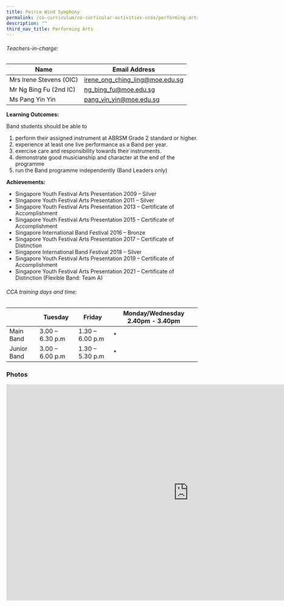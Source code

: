 ```yaml
---
title: Peirce Wind Symphony
permalink: /co-curriculum/co-curricular-activities-ccas/performing-arts-peirce-wind-symphony/
description: ""
third_nav_title: Performing Arts
---
```

###### Teachers-in-charge:

| Name | Email Address |
| --- | --- |
| Mrs Irene Stevens (OIC) | [irene_ong_ching_ling@moe.edu.sg](mailto:irene_ong_ching_ling@moe.edu.sg) |
| Mr Ng Bing Fu (2nd IC) | [ng_bing_fu@moe.edu.sg](mailto:ng_bing_fu@moe.edu.sg) |
| Ms Pang Yin Yin | [pang_yin_yin@moe.edu.sg](mailto:pang_yin_yin@moe.edu.sg) |


**Learning Outcomes:**

Band students should be able to

1.  perform their assigned instrument at ABRSM Grade 2 standard or higher.
2.  experience at least one live performance as a Band per year.
3.  exercise care and responsibility towards their instruments.
4.  demonstrate good musicianship and character at the end of the programme
5.  run the Band programme independently (Band Leaders only)

**Achievements:**

*   Singapore Youth Festival Arts Presentation 2009 – Silver
*   Singapore Youth Festival Arts Presentation 2011 – Silver
*   Singapore Youth Festival Arts Presentation 2013 – Certificate of Accomplishment
*   Singapore Youth Festival Arts Presentation 2015 – Certificate of Accomplishment
*   Singapore International Band Festival 2016 – Bronze
*   Singapore Youth Festival Arts Presentation 2017 – Certificate of Distinction
*   Singapore International Band Festival 2018 – Silver
*   Singapore Youth Festival Arts Presentation 2019 – Certificate of Accomplishment
*   Singapore Youth Festival Arts Presentation 2021 – Certificate of Distinction (Flexible Band: Team A)

###### CCA training days and time:

|  	| Tuesday 	| Friday  | Monday/Wednesday 2.40pm - 3.40pm 	|
|---	|---	|---	|---	|
| Main Band 	| 3.00 – 6.30 p.m 	| 1.30 – 6.00 p.m 	| * 	|
| Junior Band 	| 3.00 – 6.00 p.m 	| 1.30 – 5.30 p.m 	| * 	|


### Photos

<iframe src="https://docs.google.com/presentation/d/e/2PACX-1vRRISXWzBB3-twpTXlyZ8Jl4E49quJGvUO3Spl9i0OxVidUgZm_G4X7fl6MHhidvvrcVk70aEEyKsFc/embed?start=false&amp;loop=false&amp;delayms=3000" frameborder="0" width="960" height="569" allowfullscreen="true"></iframe>